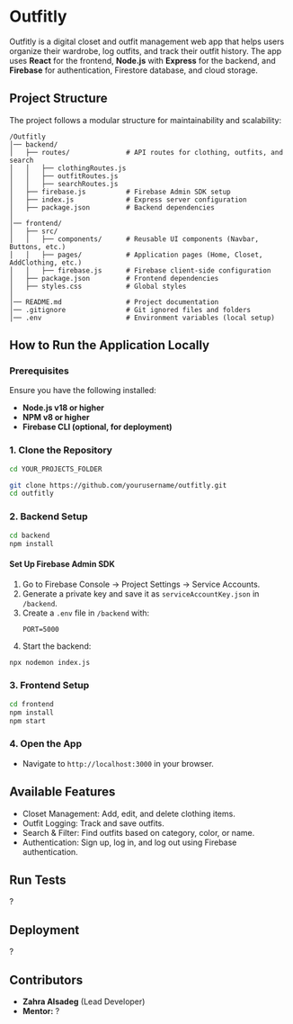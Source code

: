 # Outfitly

Outfitly is a digital closet and outfit management web app that helps users organize their wardrobe, log outfits, and track their outfit history. The app uses **React** for the frontend, **Node.js** with **Express** for the backend, and **Firebase** for authentication, Firestore database, and cloud storage.

## Project Structure
The project follows a modular structure for maintainability and scalability:

```
/Outfitly
│── backend/
│   ├── routes/              # API routes for clothing, outfits, and search
│   │   ├── clothingRoutes.js 
│   │   ├── outfitRoutes.js   
│   │   ├── searchRoutes.js   
│   ├── firebase.js          # Firebase Admin SDK setup
│   ├── index.js             # Express server configuration
│   ├── package.json         # Backend dependencies
│
│── frontend/
│   ├── src/
│   │   ├── components/      # Reusable UI components (Navbar, Buttons, etc.)
│   │   ├── pages/           # Application pages (Home, Closet, AddClothing, etc.)
│   │   ├── firebase.js      # Firebase client-side configuration
│   ├── package.json         # Frontend dependencies
│   ├── styles.css           # Global styles
│
│── README.md                # Project documentation
│── .gitignore               # Git ignored files and folders
│── .env                     # Environment variables (local setup)
```

## How to Run the Application Locally

### Prerequisites
Ensure you have the following installed:
- **Node.js v18 or higher**
- **NPM v8 or higher**
- **Firebase CLI (optional, for deployment)**

### 1. Clone the Repository
```bash
cd YOUR_PROJECTS_FOLDER

git clone https://github.com/yourusername/outfitly.git
cd outfitly
```

### 2. Backend Setup
```bash
cd backend
npm install
```
#### Set Up Firebase Admin SDK
1. Go to Firebase Console → Project Settings → Service Accounts.
2. Generate a private key and save it as `serviceAccountKey.json` in `/backend`.
3. Create a `.env` file in `/backend` with:
   ```env
   PORT=5000
   ```
4. Start the backend:
```bash
npx nodemon index.js
```

### 3. Frontend Setup
```bash
cd frontend
npm install
npm start
```

### 4. Open the App
- Navigate to `http://localhost:3000` in your browser.

## Available Features
- Closet Management: Add, edit, and delete clothing items.
- Outfit Logging: Track and save outfits.
- Search & Filter: Find outfits based on category, color, or name.
- Authentication: Sign up, log in, and log out using Firebase authentication.

## Run Tests
?

## Deployment
?

## Contributors
- **Zahra Alsadeg** (Lead Developer)
- **Mentor:** ?


